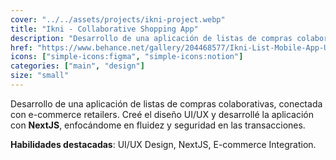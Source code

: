 ```yaml
---
cover: "../../assets/projects/ikni-project.webp"
title: "Ikni - Collaborative Shopping App"
description: "Desarrollo de una aplicación de listas de compras colaborativas, conectada con e-commerce retailers."
href: "https://www.behance.net/gallery/204468577/Ikni-List-Mobile-App-UI-Design"
icons: ["simple-icons:figma", "simple-icons:notion"]
categories: ["main", "design"]
size: "small"
---
```


Desarrollo de una aplicación de listas de compras colaborativas, conectada con e-commerce retailers. Creé el diseño UI/UX y desarrollé la aplicación con **NextJS**, enfocándome en fluidez y seguridad en las transacciones.

**Habilidades destacadas**: UI/UX Design, NextJS, E-commerce Integration.
